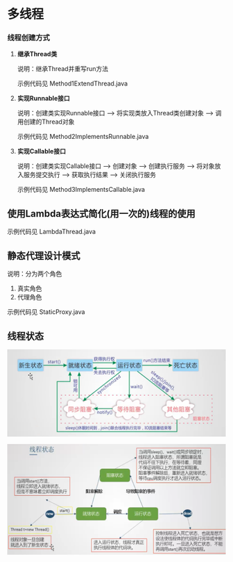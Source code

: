 # 多线程

### 线程创建方式

1. **继承Thread类**

   说明：继承Thread并重写run方法

   示例代码见 Method1ExtendThread.java 

2. **实现Runnable接口**

   说明：创建类实现Runnable接口 --> 将实现类放入Thread类创建对象 --> 调用创建的Thread对象

   示例代码见 Method2ImplementsRunnable.java

3. **实现Callable接口**

   说明：创建类实现Callable接口 --> 创建对象 --> 创建执行服务 --> 将对象放入服务提交执行 --> 获取执行结果 --> 关闭执行服务

   示例代码见 Method3ImplementsCallable.java



## 使用Lambda表达式简化(用一次的)线程的使用

示例代码见 LambdaThread.java



## 静态代理设计模式

说明：分为两个角色

1. 真实角色
2. 代理角色

示例代码见 StaticProxy.java



## 线程状态

![](https://github.com/wang-century/JavaCodes/blob/main/imgs/multithreading/01.png)

![](https://github.com/wang-century/JavaCodes/blob/main/imgs/multithreading/02.png)

